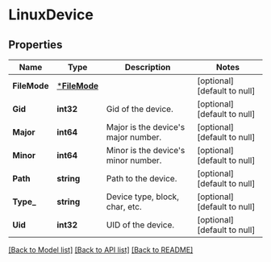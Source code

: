 # LinuxDevice

## Properties
Name | Type | Description | Notes
------------ | ------------- | ------------- | -------------
**FileMode** | [***FileMode**](FileMode.md) |  | [optional] [default to null]
**Gid** | **int32** | Gid of the device. | [optional] [default to null]
**Major** | **int64** | Major is the device&#39;s major number. | [optional] [default to null]
**Minor** | **int64** | Minor is the device&#39;s minor number. | [optional] [default to null]
**Path** | **string** | Path to the device. | [optional] [default to null]
**Type_** | **string** | Device type, block, char, etc. | [optional] [default to null]
**Uid** | **int32** | UID of the device. | [optional] [default to null]

[[Back to Model list]](../README.md#documentation-for-models) [[Back to API list]](../README.md#documentation-for-api-endpoints) [[Back to README]](../README.md)



